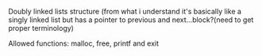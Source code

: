 Doubly linked lists structure
(from what i understand it's basically like a singly linked list
but has a pointer to previous and next...block?(need to get proper terminology)

Allowed functions: malloc, free, printf and exit
